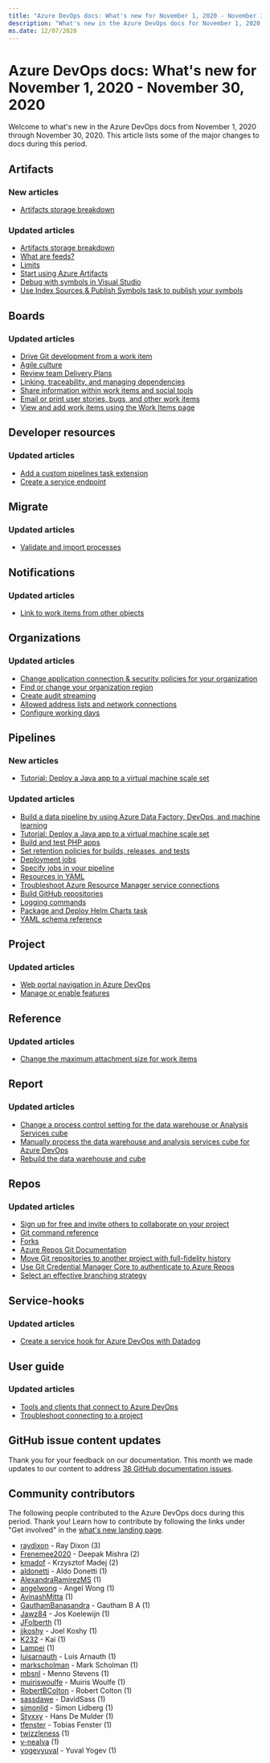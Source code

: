 ```yaml
---
title: "Azure DevOps docs: What's new for November 1, 2020 - November 30, 2020"
description: "What's new in the Azure DevOps docs for November 1, 2020 - November 30, 2020."
ms.date: 12/07/2020
---
```


# Azure DevOps docs: What's new for November 1, 2020 - November 30, 2020

Welcome to what's new in the Azure DevOps docs from November 1, 2020 through November 30, 2020. This article lists some of the major changes to docs during this period.

## Artifacts

### New articles

- [Artifacts storage breakdown](/azure/devops/artifacts/artifact-storage)

### Updated articles

- [Artifacts storage breakdown](/azure/devops/artifacts/artifact-storage)
- [What are feeds?](/azure/devops/artifacts/concepts/feeds)
- [Limits](/azure/devops/artifacts/reference/limits)
- [Start using Azure Artifacts](/azure/devops/artifacts/start-using-azure-artifacts)
- [Debug with symbols in Visual Studio](/azure/devops/artifacts/symbols/debug-with-symbols-visual-studio)
- [Use Index Sources & Publish Symbols task to publish your symbols](/azure/devops/artifacts/symbols/setting-up-github-sourcelinking)

## Boards

### Updated articles

- [Drive Git development from a work item](/azure/devops/boards/backlogs/connect-work-items-to-git-dev-ops)
- [Agile culture](/azure/devops/boards/plans/agile-culture)
- [Review team Delivery Plans](/azure/devops/boards/plans/review-team-plans)
- [Linking, traceability, and managing dependencies](/azure/devops/boards/queries/link-work-items-support-traceability)
- [Share information within work items and social tools](/azure/devops/boards/queries/share-plans)
- [Email or print user stories, bugs, and other work items](/azure/devops/boards/work-items/email-work-items)
- [View and add work items using the Work Items page](/azure/devops/boards/work-items/view-add-work-items)

## Developer resources

### Updated articles

- [Add a custom pipelines task extension](/azure/devops/extend/develop/add-build-task)
- [Create a service endpoint](/azure/devops/extend/develop/service-endpoints)

## Migrate

### Updated articles

- [Validate and import processes](/azure/devops/migrate/migration-import)

## Notifications

### Updated articles

- [Link to work items from other objects](/azure/devops/notifications/add-links-to-work-items)

## Organizations

### Updated articles

- [Change application connection & security policies for your organization](/azure/devops/organizations/accounts/change-application-access-policies)
- [Find or change your organization region](/azure/devops/organizations/accounts/change-organization-location)
- [Create audit streaming](/azure/devops/organizations/audit/auditing-streaming)
- [Allowed address lists and network connections](/azure/devops/organizations/security/allow-list-ip-url)
- [Configure working days](/azure/devops/organizations/settings/set-working-days)

## Pipelines

### New articles

- [Tutorial: Deploy a Java app to a virtual machine scale set](/azure/devops/pipelines/apps/cd/azure/deploy-virtual-scale-set-java)

### Updated articles

- [Build a data pipeline by using Azure Data Factory, DevOps, and machine learning](/azure/devops/pipelines/apps/cd/azure/build-data-pipeline)
- [Tutorial: Deploy a Java app to a virtual machine scale set](/azure/devops/pipelines/apps/cd/azure/deploy-virtual-scale-set-java)
- [Build and test PHP apps](/azure/devops/pipelines/ecosystems/php)
- [Set retention policies for builds, releases, and tests](/azure/devops/pipelines/policies/retention)
- [Deployment jobs](/azure/devops/pipelines/process/deployment-jobs)
- [Specify jobs in your pipeline](/azure/devops/pipelines/process/phases)
- [Resources in YAML](/azure/devops/pipelines/process/resources)
- [Troubleshoot Azure Resource Manager service connections](/azure/devops/pipelines/release/azure-rm-endpoint)
- [Build GitHub repositories](/azure/devops/pipelines/repos/github)
- [Logging commands](/azure/devops/pipelines/scripts/logging-commands)
- [Package and Deploy Helm Charts task](/azure/devops/pipelines/tasks/deploy/helm-deploy)
- [YAML schema reference](/azure/devops/pipelines/yaml-schema)

## Project

### Updated articles

- [Web portal navigation in Azure DevOps](/azure/devops/project/navigation/index)
- [Manage or enable features](/azure/devops/project/navigation/preview-features)

## Reference

### Updated articles

- [Change the maximum attachment size for work items](/azure/devops/reference/xml/change-maximum-attachment-size-work-items)

## Report

### Updated articles

- [Change a process control setting for the data warehouse or Analysis Services cube](/azure/devops/report/admin/change-a-process-control-setting)
- [Manually process the data warehouse and analysis services cube for Azure DevOps](/azure/devops/report/admin/manually-process-data-warehouse-and-cube)
- [Rebuild the data warehouse and cube](/azure/devops/report/admin/rebuild-data-warehouse-and-cube)

## Repos

### Updated articles

- [Sign up for free and invite others to collaborate on your project](/azure/devops/repos/get-started/sign-up-invite-teammates)
- [Git command reference](/azure/devops/repos/git/command-prompt)
- [Forks](/azure/devops/repos/git/forks)
- [Azure Repos Git Documentation](/azure/devops/repos/git/index)
- [Move Git repositories to another project with full-fidelity history](/azure/devops/repos/git/move-git-repos-between-team-projects)
- [Use Git Credential Manager Core to authenticate to Azure Repos](/azure/devops/repos/git/set-up-credential-managers)
- [Select an effective branching strategy](/azure/devops/repos/tfvc/branching-strategies-with-tfvc)

## Service-hooks

### Updated articles

- [Create a service hook for Azure DevOps with Datadog](/azure/devops/service-hooks/services/datadog)

## User guide

### Updated articles

- [Tools and clients that connect to Azure DevOps](/azure/devops/user-guide/tools)
- [Troubleshoot connecting to a project](/azure/devops/user-guide/troubleshoot-connection)

## GitHub issue content updates

Thank you for your feedback on our documentation. This month we made updates to our content to address [38 GitHub documentation issues](https://github.com/MicrosoftDocs/azure-devops-docs/issues?q=linked%3Apr+type%3Aissue+state%3Aclosed+closed%3A2020-11-01..2020-11-30+).

## Community contributors

The following people contributed to the Azure DevOps docs during this period. Thank you! Learn how to contribute by following the links under "Get involved" in the [what's new landing page](index.yml).

- [raydixon](https://github.com/raydixon) - Ray Dixon (3)
- [Frenemee2020](https://github.com/Frenemee2020) - Deepak Mishra (2)
- [kmadof](https://github.com/kmadof) - Krzysztof Madej (2)
- [aldonetti](https://github.com/aldonetti) - Aldo Donetti (1)
- [AlexandraRamirezMS](https://github.com/AlexandraRamirezMS) (1)
- [angelwong](https://github.com/angelwong) - Angel Wong (1)
- [AvinashMitta](https://github.com/AvinashMitta) (1)
- [GauthamBanasandra](https://github.com/GauthamBanasandra) - Gautham B A (1)
- [Jawz84](https://github.com/Jawz84) - Jos Koelewijn (1)
- [JFolberth](https://github.com/JFolberth) (1)
- [jjkoshy](https://github.com/jjkoshy) - Joel Koshy (1)
- [K232](https://github.com/K232) - Kai (1)
- [Lampei](https://github.com/Lampei) (1)
- [luisarnauth](https://github.com/luisarnauth) - Luis Arnauth (1)
- [markscholman](https://github.com/markscholman) - Mark Scholman (1)
- [mbsnl](https://github.com/mbsnl) - Menno Stevens (1)
- [muiriswoulfe](https://github.com/muiriswoulfe) - Muiris Woulfe (1)
- [RobertBColton](https://github.com/RobertBColton) - Robert Colton (1)
- [sassdawe](https://github.com/sassdawe) - DavidSass (1)
- [simonlid](https://github.com/simonlid) - Simon Lidberg (1)
- [Styxxy](https://github.com/Styxxy) - Hans De Mulder (1)
- [tfenster](https://github.com/tfenster) - Tobias Fenster (1)
- [twizzleness](https://github.com/twizzleness) (1)
- [v-nealva](https://github.com/v-nealva) (1)
- [yogevyuval](https://github.com/yogevyuval) - Yuval Yogev (1)
